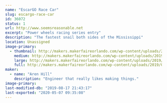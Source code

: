 ```yaml
---
name: "EscarGO Race Car"
slug: escargo-race-car
id: 36072
status: 1
url: http://www.seemsreasonable.net
excerpt: "Power wheels racing series entry"
description: "The fastest snail both sides of the Mississippi"
location: Unassigned
image-primary:
  - thumbnail: http://makers.makerfaireorlando.com/wp-content/uploads/2019/08/escargot-150x150.jpg
    medium: http://makers.makerfaireorlando.com/wp-content/uploads/2019/08/escargot-272x300.jpg
    large: http://makers.makerfaireorlando.com/wp-content/uploads/2019/08/escargot.jpg
    full: http://makers.makerfaireorlando.com/wp-content/uploads/2019/08/escargot.jpg
maker:
  - name: "Aren Hill"
    description: "Engineer that really likes making things."
image-primary: 
last-modified-db: "2019-08-17 21:43:17"
last-exported: "2020-05-07 09:35:08"
---
```


